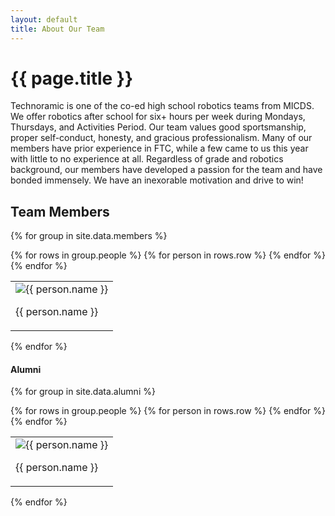 ```yaml
---
layout: default
title: About Our Team
---
```


# {{ page.title }}

Technoramic is one of the co-ed high school robotics teams from MICDS. We offer robotics after school for six+ hours per week during Mondays, Thursdays, and Activities Period. Our team values good sportsmanship, proper self-conduct, honesty, and gracious professionalism. Many of our members have prior experience in FTC, while a few came to us this year with little to no experience at all. Regardless of grade and robotics background, our members have developed a passion for the team and have bonded immensely. We have an inexorable motivation and drive to win!

## Team Members

{% for group in site.data.members %}
  <table style="border:0px;">
    {% for rows in group.people %}
    <tr style="border:0px;">
      {% for person in rows.row %}
      <td style="border:0px;">
        <img src="../{{ person.picture }}" alt="{{ person.name }}">
        <p> {{ person.name }} </p>
      </td>
      {% endfor %}
    </tr>
    {% endfor %}
  </table>
{% endfor %}


#### Alumni

{% for group in site.data.alumni %}
  <table style="border:0px;">
    {% for rows in group.people %}
    <tr style="border:0px;">
      {% for person in rows.row %}
      <td style="border:0px;">
        <img src="../{{ person.picture }}" alt="{{ person.name }}">
        <p> {{ person.name }} </p>
      </td>
      {% endfor %}
    </tr>
    {% endfor %}
  </table>
{% endfor %}

